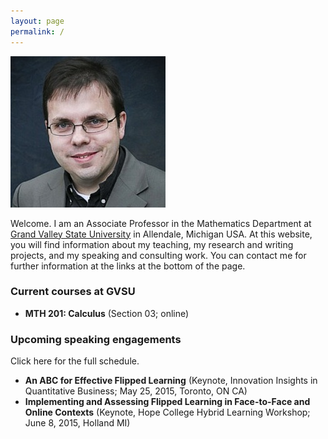 ```yaml
---
layout: page
permalink: /
---
```


![Robert Talbert](rtheadshot.jpg) 

Welcome. I am an Associate Professor in the Mathematics Department at [Grand Valley State University](http://www.gvsu.edu) in Allendale, Michigan USA. At this website, you will find information about my teaching, my research and writing projects, and my speaking and consulting work. You can contact me for further information at the links at the bottom of the page.


### Current courses at GVSU

+ __MTH 201: Calculus__ (Section 03; online) 

### Upcoming speaking engagements

Click here for the full schedule. 

+ __An ABC for Effective Flipped Learning__ (Keynote, Innovation Insights in Quantitative Business; May 25, 2015, Toronto, ON CA)
+ __Implementing and Assessing Flipped Learning in Face-to-Face and Online Contexts__ (Keynote, Hope College Hybrid Learning Workshop; June 8, 2015, Holland MI)
